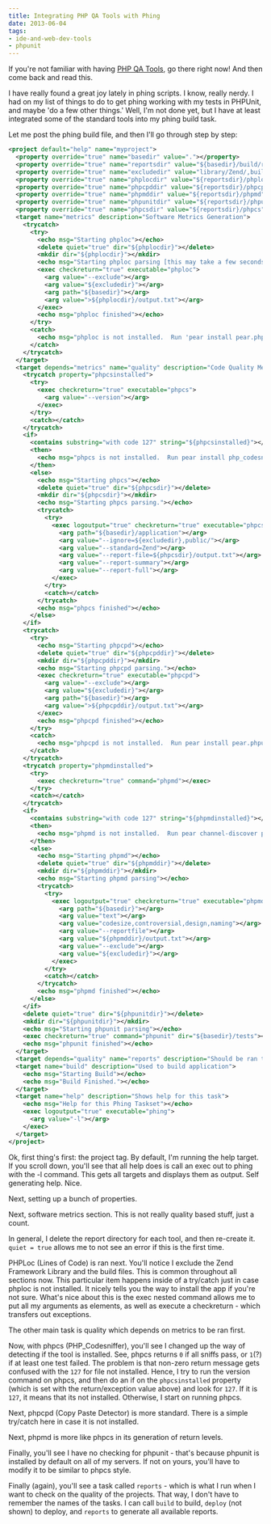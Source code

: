 ```yaml
---
title: Integrating PHP QA Tools with Phing
date: 2013-06-04
tags:
- ide-and-web-dev-tools
- phpunit
---
```

If you're not familiar with having [PHP QA Tools](http://phpqatools.org/), go there right now!  And then come back and read this.

<!--more-->

I have really found a great joy lately in phing scripts.  I know, really nerdy.  I had on my list of things to do to get phing working with my tests in PHPUnit, and maybe 'do a few other things.'  Well, I'm not done yet, but I have at least integrated some of the standard tools into my phing build task.

Let me post the phing build file, and then I'll go through step by step:

```xml
<project default="help" name="myproject">
  <property override="true" name="basedir" value="."></property>
  <property override="true" name="reportsdir" value="${basedir}/build/reports"></property>
  <property override="true" name="excludedir" value="library/Zend/,build/"></property>
  <property override="true" name="phplocdir" value="${reportsdir}/phploc"></property>
  <property override="true" name="phpcpddir" value="${reportsdir}/phpcpd"></property>
  <property override="true" name="phpmddir" value="${reportsdir}/phpmd"></property>
  <property override="true" name="phpunitdir" value="${reportsdir}/phpunit"></property>
  <property override="true" name="phpcsdir" value="${reportsdir}/phpcs"></property>
  <target name="metrics" description="Software Metrics Generation">
    <trycatch>
      <try>
        <echo msg="Starting phploc"></echo>
        <delete quiet="true" dir="${phplocdir}"></delete>
        <mkdir dir="${phplocdir}"></mkdir>
        <echo msg="Starting phploc parsing [this may take a few seconds]"></echo>
        <exec checkreturn="true" executable="phploc">
          <arg value="--exclude"></arg>
          <arg value="${excludedir}"></arg>
          <arg path="${basedir}"></arg>
          <arg value=">${phplocdir}/output.txt"></arg>
        </exec>
        <echo msg="phploc finished"></echo>
      </try>
      <catch>
        <echo msg="phploc is not installed.  Run 'pear install pear.phpunit.de/phploc'" level="warning"></echo>
      </catch>
    </trycatch>
  </target>
  <target depends="metrics" name="quality" description="Code Quality Measurements">
    <trycatch property="phpcsinstalled">
      <try>
        <exec checkreturn="true" executable="phpcs">
          <arg value="--version"></arg>
        </exec>
      </try>
      <catch></catch>
    </trycatch>
    <if>
      <contains substring="with code 127" string="${phpcsinstalled}"></contains>
      <then>
        <echo msg="phpcs is not installed.  Run pear install php_codesniffer" level="warning"></echo>
      </then>
      <else>
        <echo msg="Starting phpcs"></echo>
        <delete quiet="true" dir="${phpcsdir}"></delete>
        <mkdir dir="${phpcsdir}"></mkdir>
        <echo msg="Starting phpcs parsing."></echo>
        <trycatch>
          <try>
            <exec logoutput="true" checkreturn="true" executable="phpcs">
              <arg path="${basedir}/application"></arg>
              <arg value="--ignore=${excludedir},public/"></arg>
              <arg value="--standard=Zend"></arg>
              <arg value="--report-file=${phpcsdir}/output.txt"></arg>
              <arg value="--report-summary"></arg>
              <arg value="--report-full"></arg>
            </exec>
          </try>
          <catch></catch>
        </trycatch>
        <echo msg="phpcs finished"></echo>
      </else>
    </if>
    <trycatch>
      <try>
        <echo msg="Starting phpcpd"></echo>
        <delete quiet="true" dir="${phpcpddir}"></delete>
        <mkdir dir="${phpcpddir}"></mkdir>
        <echo msg="Starting phpcpd parsing."></echo>
        <exec checkreturn="true" executable="phpcpd">
          <arg value="--exclude"></arg>
          <arg value="${excludedir}"></arg>
          <arg path="${basedir}"></arg>
          <arg value=">${phpcpddir}/output.txt"></arg>
        </exec>
        <echo msg="phpcpd finished"></echo>
      </try>
      <catch>
        <echo msg="phpcpd is not installed.  Run pear install pear.phpunit.de/phpcpd" level="warning"></echo>
      </catch>
    </trycatch>
    <trycatch property="phpmdinstalled">
      <try>
        <exec checkreturn="true" command="phpmd"></exec>
      </try>
      <catch></catch>
    </trycatch>
    <if>
      <contains substring="with code 127" string="${phpmdinstalled}"></contains>
      <then>
        <echo msg="phpmd is not installed.  Run pear channel-discover pear.phpmd.org, pear channel-discover pear.pdepend.org, pear install --alldeps phpmd/PHP_PMD. Ignore phpize warning." level="warning"></echo>
      </then>
      <else>
        <echo msg="Starting phpmd"></echo>
        <delete quiet="true" dir="${phpmddir}"></delete>
        <mkdir dir="${phpmddir}"></mkdir>
        <echo msg="Starting phpmd parsing"></echo>
        <trycatch>
          <try>
            <exec logoutput="true" checkreturn="true" executable="phpmd">
              <arg path="${basedir}"></arg>
              <arg value="text"></arg>
              <arg value="codesize,controversial,design,naming"></arg>
              <arg value="--reportfile"></arg>
              <arg value="${phpmddir}/output.txt"></arg>
              <arg value="--exclude"></arg>
              <arg value="${excludedir}"></arg>
            </exec>
          </try>
          <catch></catch>
        </trycatch>
        <echo msg="phpmd finished"></echo>
      </else>
    </if>
    <delete quiet="true" dir="${phpunitdir}"></delete>
    <mkdir dir="${phpunitdir}"></mkdir>
    <echo msg="Starting phpunit parsing"></echo>
    <exec checkreturn="true" command="phpunit" dir="${basedir}/tests"></exec>
    <echo msg="phpunit finished"></echo>
  </target>
  <target depends="quality" name="reports" description="Should be ran to launch all report generation"></target>
  <target name="build" description="Used to build application">
    <echo msg="Starting Build"></echo>
    <echo msg="Build Finished."></echo>
  </target>
  <target name="help" description="Shows help for this task">
    <echo msg="Help for this Phing Taskset"></echo>
    <exec logoutput="true" executable="phing">
      <arg value="-l"></arg>
    </exec>
  </target>
</project>
```

Ok, first thing's first: the project tag.  By default, I'm running the help target.  If you scroll down, you'll see that all help does is call an exec out to phing with the -l command.  This gets all targets and displays them as output.  Self generating help.  Nice.

Next, setting up a bunch of properties.  

Next, software metrics section.  This is not really quality based stuff, just a count. 

In general, I delete the report directory for each tool, and then re-create it.  `quiet = true` allows me to not see an error if this is the first time.

PHPLoc (Lines of Code) is ran next.  You'll notice I exclude the Zend Framework Library and the build files.  This is common throughout all sections now.  This particular item happens inside of a try/catch just in case phploc is not installed.  It nicely tells you the way to install the app if you're not sure.  What's nice about this is the exec nested command allows me to put all my arguments as elements, as well as execute a checkreturn - which transfers out exceptions.

The other main task is quality which depends on metrics to be ran first.

Now, with phpcs (PHP_Codesniffer), you'll see I changed up the way of detecting if the tool is installed.  See, phpcs returns `0` if all sniffs pass, or `1`(?) if at least one test failed.  The problem is that non-zero return message gets confused with the `127` for file not installed.  Hence, I try to run the version command on phpcs, and then do an if on the `phpcsinstalled` property (which is set with the return/exception value above) and look for `127`.  If it is `127`, it means that its not installed.  Otherwise, I start on running phpcs.

Next, phpcpd (Copy Paste Detector) is more standard.  There is a simple try/catch here in case it is not installed.

Next, phpmd is more like phpcs in its generation of return levels.  

Finally, you'll see I have no checking for phpunit - that's because phpunit is installed by default on all of my servers.  If not on yours, you'll have to modify it to be similar to phpcs style.

Finally (again), you'll see a task called `reports` - which is what I run when I want to check on the quality of the projects.  That way, I don't have to remember the names of the tasks.  I can call `build` to build, `deploy` (not shown) to deploy, and `reports` to generate all available reports.
